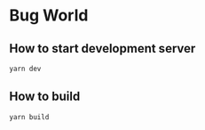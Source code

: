 # Bug World

## How to start development server

```sh
yarn dev
```

## How to build

```sh
yarn build
```
